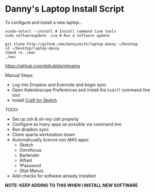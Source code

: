 # Danny's Laptop Install Script

To configure and install a new laptop...

```shell
xcode-select --install # Install command line tools
sudo softwareupdate -iva # Run a software update

git clone http://github.com/dannysmith/laptop-danny ~/Desktop
cd ~/Desktop/laptop-danny
chmod +x ./mac
./mac
```

https://github.com/dghubble/phoenix

Manual Steps:

* Log into Dropbox and Evernote and begin sync
* Open Kaleidoscope Preferences and install the `ksdiff` command line tool
* Install [Craft for Sketch](https://www.invisionapp.com/craft)


TODO:

* Set up zsh & oh-my-zsh properly
* Configure as many apps as possible via command line
* Run dropbox sync
* Clone sparta workstation down
* Automaticually licence non MAS apps:
    * Sketch
    * Omnifocus
    * Bartender
    * Alfred
    * 1Password
    * iStat Menus
* Add checks for software already installed

**NOTE: KEEP ADDING TO THIS WHEN I INSTALL NEW SOFTWARE**
